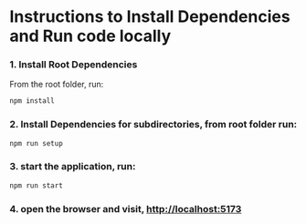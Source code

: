 # Instructions to Install Dependencies and Run code locally

### 1. Install Root Dependencies

From the root folder, run:

```bash
npm install
```

### 2. Install Dependencies for subdirectories, from root folder run:

```bash
npm run setup
```

### 3. start the application, run:

```bash
npm run start
```

### 4. open the browser and visit, [http://localhost:5173](http://localhost:5173)
